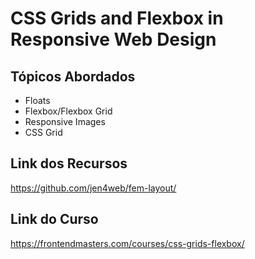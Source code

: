# CSS Grids and Flexbox in Responsive Web Design

## Tópicos Abordados
 - Floats
 - Flexbox/Flexbox Grid
 - Responsive Images
 - CSS Grid

## Link dos Recursos
https://github.com/jen4web/fem-layout/

## Link do Curso 
https://frontendmasters.com/courses/css-grids-flexbox/